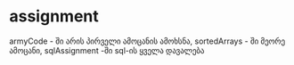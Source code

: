 # assignment


armyCode - ში არის პირველი ამოცანის ამოხსნა, sortedArrays - ში მეორე ამოცანი, sqlAssignment -ში sql-ის ყველა დავალება
